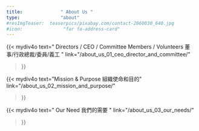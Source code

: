 ```yaml
---
title:              " About Us "
type:               "about"
#resImgTeaser:  teaserpics/pixabay.com/contact-2860030_640.jpg
#icon:               "far fa-address-card"
---
```




{{< mydiv4o text=" Directors / CEO / Committee Members / Volunteers 董事/行政總裁/委員/義工 "
link="/about_us_01_ceo_director_and_committee/"
>}}

{{< mydiv4o text="Mission & Purpose 組織使命和目的"
link="/about_us_02_mission_and_purpose/"
>}}

{{< mydiv4o text=" Our Need 我們的需要 "
link="/about_us_03_our_needs/"
>}}

